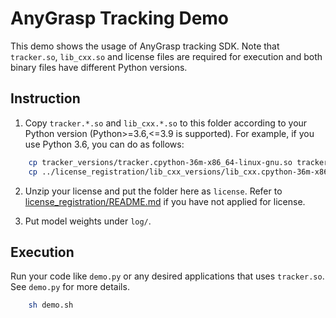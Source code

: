# AnyGrasp Tracking Demo
This demo shows the usage of AnyGrasp tracking SDK. Note that `tracker.so`, `lib_cxx.so` and license files are required for execution and both binary files have different Python versions.

## Instruction
1. Copy `tracker.*.so` and `lib_cxx.*.so` to this folder according to your Python version (Python>=3.6,<=3.9 is supported). For example, if you use Python 3.6, you can do as follows:
```bash
    cp tracker_versions/tracker.cpython-36m-x86_64-linux-gnu.so tracker.so
    cp ../license_registration/lib_cxx_versions/lib_cxx.cpython-36m-x86_64-linux-gnu.so lib_cxx.so
```

2. Unzip your license and put the folder here as `license`. Refer to [license_registration/README.md](../license_registration/README.md) if you have not applied for license.

3. Put model weights under ``log/``.

## Execution

Run your code like `demo.py` or any desired applications that uses `tracker.so`. See `demo.py` for more details.
```bash
    sh demo.sh
```
